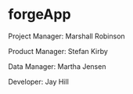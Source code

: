 # forgeApp

Project Manager: 
Marshall Robinson

Product Manager:
Stefan Kirby

Data Manager:
Martha Jensen

Developer:
Jay Hill
